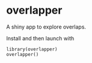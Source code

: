 # overlapper

A shiny app to explore overlaps.

Install and then launch with

```
library(overlapper)
overlapper()
```
